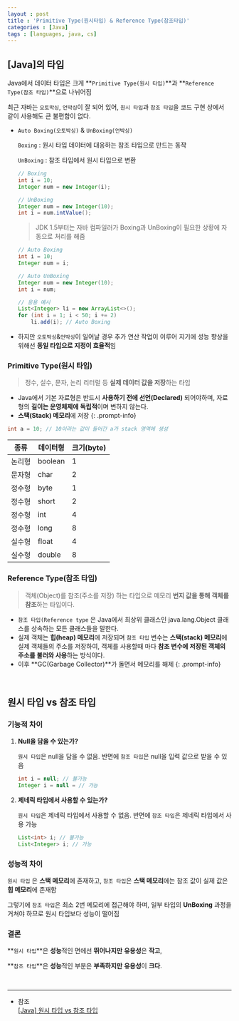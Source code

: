 ```yaml
---
layout : post
title : 'Primitive Type(원시타입) & Reference Type(참조타입)'
categories : [Java] 
tags : [languages, java, cs]
---
```


## [Java]의 타입

Java에서 데이터 타입은 크게 **`Primitive Type(원시 타입)`**과 **`Reference Type(참조 타입)`**으로 나뉘어짐

<!-- #### **원시 타입**
> 정수, 실수, 문자, 논리 리터럴 등 **실제 데이터 값을 저장**하는 타입
>
> - int, long, double, float, boolean, byte, short, char
{: .prompt-info}

> **참조 타입**은 객체(Object)를 참조(주소를 저장) 하는 타입으로 메모리 **번지 값을 통해 객체를 참조**하는 타입이다.
> 
> - Integer, Long, Double, Float, Boolean, Byte, Short, Char
{: .prompt-info} -->

최근 자바는 `오토박싱`, `언박싱`이 잘 되어 있어, `원시 타입`과 `참조 타입`을 코드 구현 상에서 같이 사용해도 큰 불편함이 없다.

- `Auto Boxing(오토박싱)` & `UnBoxing(언박싱)`
    
    `Boxing` : 원시 타입 데이터에 대응하는 참조 타입으로 만드는 동작
    
    `UnBoxing` : 참조 타입에서 원시 타입으로 변환
    
    ```java
    // Boxing
    int i = 10;
    Integer num = new Integer(i);
    
    // UnBoxing
    Integer num = new Integer(10);
    int i = num.intValue();
    ```
    
    > JDK 1.5부터는 자바 컴파일러가 Boxing과 UnBoxing이 필요한 상황에 자동으로 처리를 해줌
    > 
    
    ```java
    // Auto Boxing
    int i = 10;
    Integer num = i;
    
    // Auto UnBoxing
    Integer num = new Integer(10);
    int i = num;
    ```
    
    ```java
    // 응용 예시
    List<Integer> li = new ArrayList<>();
    for (int i = 1; i < 50; i += 2)
    	li.add(i); // Auto Boxing
    ```
    
- 하지만 `오토박싱`&`언박싱`이 일어날 경우 추가 연산 작업이 이루어 지기에 성능 향상을 위해선 **동일 타입으로 지정이 효율적**임

### Primitive Type(원시 타입)

> 정수, 실수, 문자, 논리 리터럴 등 **실제 데이터 값을 저장**하는 타입
> 
- Java에서 기본 자료형은 반드시 **사용하기 전에 선언(Declared)** 되어야하며, 자료형의 **길이는 운영체제에 독립적**이며 변하지 않는다.
- **스택(Stack) 메모리**에 저장
{: .prompt-info}

```java
int a = 10; // 10이라는 값이 들어간 a가 stack 영역에 생성
```

| 종류 | 데이터형 | 크기(byte) |
| --- | --- | --- |
| 논리형 | boolean | 1 |
| 문자형 | char | 2 |
| 정수형 | byte | 1 |
| 정수형 | short | 2 |
| 정수형 | int | 4 |
| 정수형 | long | 8 |
| 실수형 | float | 4 |
| 실수형 | double | 8 |

### Reference Type(참조 타입)

> 객체(Object)를 참조(주소를 저장) 하는 타입으로 메모리 **번지 값을 통해 객체를 참조**하는 타입이다.
> 
- `참조 타입(Reference type` 은 Java에서 최상위 클래스인 java.lang.Object 클래스를 상속하는 모든 클래스들을 말한다.
- 실제 객체는 **힙(heap) 메모리**에 저장되며 `참조 타입` 변수는 **스택(stack) 메모리**에 실제 객체들의 주소를 저장하여, 객체를 사용할때 마다 **참조 변수에 저장된 객체의 주소를 불러와 사용**하는 방식이다.
- 이후 **GC(Garbage Collector)**가 돌면서 메모리를 해제
{: .prompt-info}

<br>

## 원시 타입 vs 참조 타입

### 기능적 차이

1. **Null을 담을 수 있는가?**
    
    `원시 타입`은 null을 담을 수 없음. 반면에 `참조 타입`은 null을 입력 값으로 받을 수 있음
    
    ```java
    int i = null; // 불가능
    Integer i = null = // 가능
    ```
    
2. **제네릭 타입에서 사용할 수 있는가?**
    
    `원시 타입`은 제네릭 타입에서 사용할 수 없음. 반면에 `참조 타입`은 제네릭 타입에서 사용 가능
    
    ```java
    List<int> i; // 불가능
    List<Integer> i; // 가능
    ```
    

### 성능적 차이

`원시 타입` 은 **스택 메모리**에 존재하고, `참조 타입`은 **스택 메모리**에는 참조 값이 실제 값은 **힙 메모리**에 존재함

그렇기에 `참조 타입`은 최소 2번 메모리에 접근해야 하며, 일부 타입의 **UnBoxing** 과정을 거쳐야 하므로 원시 타입보다 성능이 떨어짐

### 결론

**`원시 타입`**은 **성능**적인 면에선 **뛰어나지만** **유용성**은 **작고**,

**`참조 타입`**은 **성능**적인 부분은 **부족하지만** **유용성**이 **크다**.

<br>

---
- 참조   
    [[Java] 원시 타입 vs 참조 타입](https://steady-coding.tistory.com/606)
